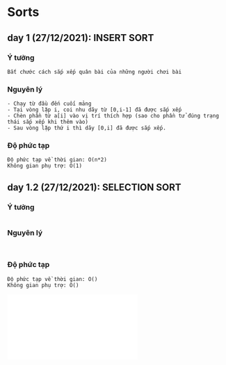 # Sorts

## day 1 (27/12/2021): INSERT SORT

### Ý tưởng
```
Bắt chước cách sắp xếp quân bài của những người chơi bài
```

### Nguyên lý
```
- Chạy từ đầu đến cuối mảng
- Tại vòng lặp i, coi nhu dãy từ [0,i-1] đã được sắp xếp
- Chèn phần từ a[i] vào vị trí thích hợp (sao cho phần tử đúng trạng thái sắp xếp khi thêm vào)
- Sau vòng lặp thứ i thì dãy [0,i] đã được sắp xếp.  
```
### Độ phức tạp
```
Độ phức tạp về thời gian: O(n*2)
Không gian phụ trợ: O(1)
```

## day 1.2 (27/12/2021): SELECTION SORT

### Ý tưởng
```

```

### Nguyên lý
```
 
```
### Độ phức tạp
```
Độ phức tạp về thời gian: O()
Không gian phụ trợ: O()
```
![GitHub](/InsertSort.c)
